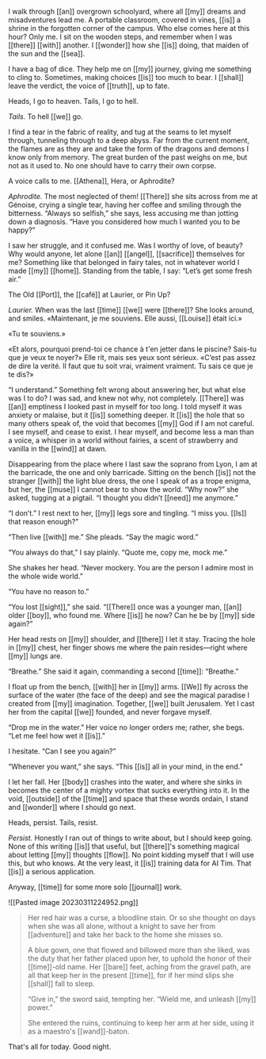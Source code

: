 I walk through [[an]] overgrown schoolyard, where all [[my]] dreams and misadventures lead me. A portable classroom, covered in vines, [[is]] a shrine in the forgotten corner of the campus. Who else comes here at this hour? Only me. I sit on the wooden steps, and remember when I was [[there]] [[with]] another. I [[wonder]] how she [[is]] doing, that maiden of the sun and the [[sea]].

I have a bag of dice. They help me on [[my]] journey, giving me something to cling to. Sometimes, making choices [[is]] too much to bear. I [[shall]] leave the verdict, the voice of [[truth]], up to fate.

Heads, I go to heaven. Tails, I go to hell.

*Tails.* To hell [[we]] go.

I find a tear in the fabric of reality, and tug at the seams to let myself through, tunneling through to a deep abyss. Far from the current moment, the flames are as they are and take the form of the dragons and demons I know only from memory. The great burden of the past weighs on me, but not as it used to. No one should have to carry their own corpse.

A voice calls to me. [[Athena]], Hera, or Aphrodite?

*Aphrodite.* The most neglected of them! [[There]] she sits across from me at Génoise, crying a single tear, having her coffee and smiling through the bitterness. “Always so selfish,” she says, less accusing me than jotting down a diagnosis. “Have you considered how much I wanted you to be happy?”

I saw her struggle, and it confused me. Was I worthy of love, of beauty? Why would anyone, let alone [[an]] [[angel]], [[sacrifice]] themselves for me? Something like that belonged in fairy tales, not in whatever world I made [[my]] [[home]]. Standing from the table, I say: “Let’s get some fresh air.”

The Old [[Port]], the [[café]] at Laurier, or Pin Up?

*Laurier.* When was the last [[time]] [[we]] were [[there]]? She looks around, and smiles. «Maintenant, je me souviens. Elle aussi, [[Louise]] était ici.»

«Tu te souviens.»

«Et alors, pourquoi prend-toi ce chance à t'en jetter dans le piscine? Sais-tu que je veux te noyer?» Elle rit, mais ses yeux sont sérieux. «C’est pas assez de dire la verité. Il faut que tu soit vrai, vraiment vraiment. Tu sais ce que je te dis?»

“I understand.” Something felt wrong about answering her, but what else was I to do? I was sad, and knew not why, not completely. [[There]] was [[an]] emptiness I looked past in myself for too long. I told myself it was anxiety or malaise, but it [[is]] something deeper. It [[is]] the hole that so many others speak of, the void that becomes [[my]] God if I am not careful. I see myself, and cease to exist. I hear myself, and become less a man than a voice, a whisper in a world without fairies, a scent of strawberry and vanilla in the [[wind]] at dawn.

Disappearing from the place where I last saw the soprano from Lyon, I am at the barricade, the one and only barricade. Sitting on the bench [[is]] not the stranger [[with]] the light blue dress, the one I speak of as a trope enigma, but her, the [[muse]] I cannot bear to show the world. “Why now?” she asked, tugging at a pigtail. “I thought you didn’t [[need]] me anymore.”

“I don’t.” I rest next to her, [[my]] legs sore and tingling. “I miss you. [[Is]] that reason enough?”

“Then live [[with]] me.” She pleads. “Say the magic word.”

“You always do that,” I say plainly. “Quote me, copy me, mock me.”

She shakes her head. “Never mockery. You are the person I admire most in the whole wide world.”

“You have no reason to.”

“You lost [[sight]],” she said. “[[There]] once was a younger man, [[an]] older [[boy]], who found me. Where [[is]] he now? Can he be by [[my]] side again?”

Her head rests on [[my]] shoulder, and [[there]] I let it stay. Tracing the hole in [[my]] chest, her finger shows me where the pain resides—right where [[my]] lungs are.

“Breathe.” She said it again, commanding a second [[time]]: “Breathe.”

I float up from the bench, [[with]] her in [[my]] arms. [[We]] fly across the surface of the water (the face of the deep) and see the magical paradise I created from [[my]] imagination. Together, [[we]] built Jerusalem. Yet I cast her from the capital [[we]] founded, and never forgave myself.

“Drop me in the water.” Her voice no longer orders me; rather, she begs. “Let me feel how wet it [[is]].”

I hesitate. “Can I see you again?”

“Whenever you want,” she says. “This [[is]] all in your mind, in the end.”

I let her fall. Her [[body]] crashes into the water, and where she sinks in becomes the center of a mighty vortex that sucks everything into it. In the void, [[outside]] of the [[time]] and space that these words ordain, I stand and [[wonder]] where I should go next.

Heads, persist. Tails, resist.

*Persist.* Honestly I ran out of things to write about, but I should keep going. None of this writing [[is]] that useful, but [[there]]'s something magical about letting [[my]] thoughts [[flow]]. No point kidding myself that I will use this, but who knows. At the very least, it [[is]] training data for AI Tim. That [[is]] a serious application.

Anyway, [[time]] for some more solo [[journal]] work.

![[Pasted image 20230311224952.png]]

>Her red hair was a curse, a bloodline stain. Or so she thought on days when she was all alone, without a knight to save her from [[adventure]] and take her back to the home she misses so.
>
>A blue gown, one that flowed and billowed more than she liked, was the duty that her father placed upon her, to uphold the honor of their [[time]]-old name. Her [[bare]] feet, aching from the gravel path, are all that keep her in the present [[time]], for if her mind slips she [[shall]] fall to sleep.
>
>“Give in,” the sword said, tempting her. “Wield me, and unleash [[my]] power.”
>
>She entered the ruins, continuing to keep her arm at her side, using it as a maestro's [[wand]]-baton.

That's all for today. Good night.